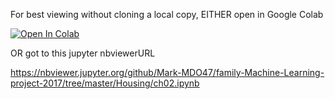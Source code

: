 For best viewing without cloning a local copy, EITHER open in Google Colab

[![Open In Colab](https://colab.research.google.com/assets/colab-badge.svg)](https://github.com/Mark-MDO47/family-Machine-Learning-project-2017/blob/master/Housing/ch02.ipynb)

OR got to this jupyter nbviewerURL

https://nbviewer.jupyter.org/github/Mark-MDO47/family-Machine-Learning-project-2017/tree/master/Housing/ch02.ipynb
